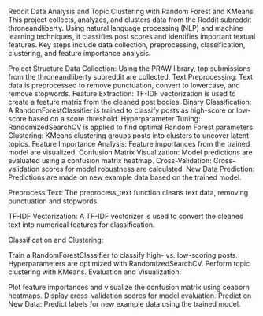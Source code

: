 Reddit Data Analysis and Topic Clustering with Random Forest and KMeans
This project collects, analyzes, and clusters data from the Reddit subreddit throneandliberty. Using natural language processing (NLP) and machine learning techniques, it classifies post scores and identifies important textual features. Key steps include data collection, preprocessing, classification, clustering, and feature importance analysis.

Project Structure
Data Collection: Using the PRAW library, top submissions from the throneandliberty subreddit are collected.
Text Preprocessing: Text data is preprocessed to remove punctuation, convert to lowercase, and remove stopwords.
Feature Extraction: TF-IDF vectorization is used to create a feature matrix from the cleaned post bodies.
Binary Classification: A RandomForestClassifier is trained to classify posts as high-score or low-score based on a score threshold.
Hyperparameter Tuning: RandomizedSearchCV is applied to find optimal Random Forest parameters.
Clustering: KMeans clustering groups posts into clusters to uncover latent topics.
Feature Importance Analysis: Feature importances from the trained model are visualized.
Confusion Matrix Visualization: Model predictions are evaluated using a confusion matrix heatmap.
Cross-Validation: Cross-validation scores for model robustness are calculated.
New Data Prediction: Predictions are made on new example data based on the trained model.



Preprocess Text: The preprocess_text function cleans text data, removing punctuation and stopwords.

TF-IDF Vectorization: A TF-IDF vectorizer is used to convert the cleaned text into numerical features for classification.

Classification and Clustering:

Train a RandomForestClassifier to classify high- vs. low-scoring posts.
Hyperparameters are optimized with RandomizedSearchCV.
Perform topic clustering with KMeans.
Evaluation and Visualization:

Plot feature importances and visualize the confusion matrix using seaborn heatmaps.
Display cross-validation scores for model evaluation.
Predict on New Data: Predict labels for new example data using the trained model.
